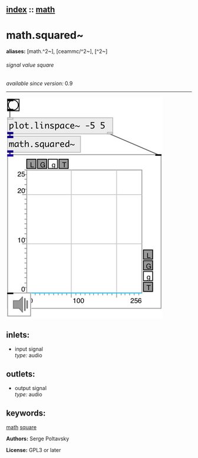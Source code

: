 [index](index.html) :: [math](category_math.html)
---

# math.squared~
**aliases:** [math.^2\~], [ceammc/^2\~], [^2\~]


###### signal value square

*available since version:* 0.9

---




[![example](../examples/img/math.squared~.jpg)](../examples/pd/math.squared~.pd)









## inlets:

* input signal<br>
_type:_ audio



## outlets:

* output signal<br>
_type:_ audio



## keywords:

[math](keywords/math.html)
[square](keywords/square.html)






**Authors:** Serge Poltavsky




**License:** GPL3 or later





